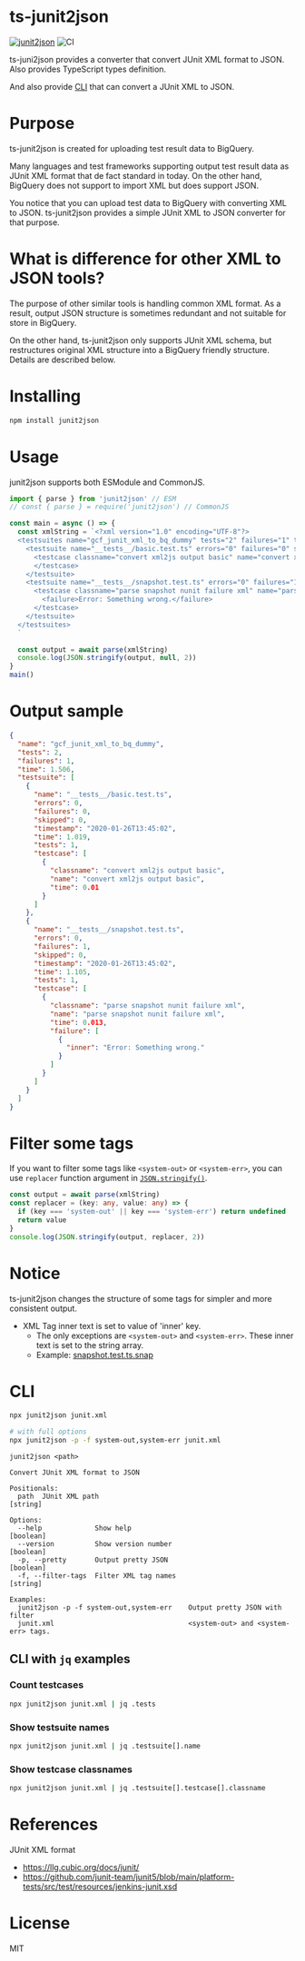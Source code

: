 # ts-junit2json
[![junit2json](https://badgen.net/npm/v/junit2json)](https://www.npmjs.com/package/junit2json)
![CI](https://github.com/Kesin11/ts-junit2json/workflows/Node%20CI/badge.svg)

ts-juni2json provides a converter that convert JUnit XML format to JSON. Also provides TypeScript types definition.

And also provide [CLI](#CLI) that can convert a JUnit XML to JSON.

# Purpose
ts-junit2json is created for uploading test result data to BigQuery.

Many languages and test frameworks supporting output test result data as JUnit XML format that de fact standard in today. On the other hand, BigQuery does not support to import XML but does support JSON.

You notice that you can upload test data to BigQuery with converting XML to JSON. ts-junit2json provides a simple JUnit XML to JSON converter for that purpose.

# What is difference for other XML to JSON tools?
The purpose of other similar tools is handling common XML format. As a result, output JSON structure is sometimes redundant and not suitable for store in BigQuery.

On the other hand, ts-junit2json only supports JUnit XML schema, but restructures original XML structure into a BigQuery friendly structure. Details are described below.

# Installing
```bash
npm install junit2json
```

# Usage
junit2json supports both ESModule and CommonJS.

```ts
import { parse } from 'junit2json' // ESM
// const { parse } = require('junit2json') // CommonJS

const main = async () => {
  const xmlString = `<?xml version="1.0" encoding="UTF-8"?>
  <testsuites name="gcf_junit_xml_to_bq_dummy" tests="2" failures="1" time="1.506">
    <testsuite name="__tests__/basic.test.ts" errors="0" failures="0" skipped="0" timestamp="2020-01-26T13:45:02" time="1.019" tests="1">
      <testcase classname="convert xml2js output basic" name="convert xml2js output basic" time="0.01">
      </testcase>
    </testsuite>
    <testsuite name="__tests__/snapshot.test.ts" errors="0" failures="1" skipped="0" timestamp="2020-01-26T13:45:02" time="1.105" tests="1">
      <testcase classname="parse snapshot nunit failure xml" name="parse snapshot nunit failure xml" time="0.013">
        <failure>Error: Something wrong.</failure>
      </testcase>
    </testsuite>
  </testsuites>
  `

  const output = await parse(xmlString)
  console.log(JSON.stringify(output, null, 2))
}
main()
```

# Output sample
```json
{
  "name": "gcf_junit_xml_to_bq_dummy",
  "tests": 2,
  "failures": 1,
  "time": 1.506,
  "testsuite": [
    {
      "name": "__tests__/basic.test.ts",
      "errors": 0,
      "failures": 0,
      "skipped": 0,
      "timestamp": "2020-01-26T13:45:02",
      "time": 1.019,
      "tests": 1,
      "testcase": [
        {
          "classname": "convert xml2js output basic",
          "name": "convert xml2js output basic",
          "time": 0.01
        }
      ]
    },
    {
      "name": "__tests__/snapshot.test.ts",
      "errors": 0,
      "failures": 1,
      "skipped": 0,
      "timestamp": "2020-01-26T13:45:02",
      "time": 1.105,
      "tests": 1,
      "testcase": [
        {
          "classname": "parse snapshot nunit failure xml",
          "name": "parse snapshot nunit failure xml",
          "time": 0.013,
          "failure": [
            {
              "inner": "Error: Something wrong."
            }
          ]
        }
      ]
    }
  ]
}
```

# Filter some tags
If you want to filter some tags like `<system-out>` or `<system-err>`, you can use `replacer` function argument in [`JSON.stringify()`](https://developer.mozilla.org/en-US/docs/Web/JavaScript/Reference/Global_Objects/JSON/stringify).

```ts
const output = await parse(xmlString)
const replacer = (key: any, value: any) => {
  if (key === 'system-out' || key === 'system-err') return undefined
  return value
}
console.log(JSON.stringify(output, replacer, 2))
```

# Notice
ts-junit2json changes the structure of some tags for simpler and more consistent output.

- XML Tag inner text is set to value of 'inner' key.
  - The only exceptions are `<system-out>` and `<system-err>`. These inner text is set to the string array.
  - Example: [snapshot.test.ts.snap](./__tests__/__snapshots__/snapshot.test.ts.snap)

# CLI
```bash
npx junit2json junit.xml

# with full options
npx junit2json -p -f system-out,system-err junit.xml
```

```
junit2json <path>

Convert JUnit XML format to JSON

Positionals:
  path  JUnit XML path                                                  [string]

Options:
  --help             Show help                                         [boolean]
  --version          Show version number                               [boolean]
  -p, --pretty       Output pretty JSON                                [boolean]
  -f, --filter-tags  Filter XML tag names                               [string]

Examples:
  junit2json -p -f system-out,system-err    Output pretty JSON with filter
  junit.xml                                 <system-out> and <system-err> tags.
```

## CLI with `jq` examples
### Count testcases

```bash
npx junit2json junit.xml | jq .tests
```

### Show testsuite names

```bash
npx junit2json junit.xml | jq .testsuite[].name
```

### Show testcase classnames

```bash
npx junit2json junit.xml | jq .testsuite[].testcase[].classname
```

# References
JUnit XML format

- https://llg.cubic.org/docs/junit/
- https://github.com/junit-team/junit5/blob/main/platform-tests/src/test/resources/jenkins-junit.xsd

# License
MIT
